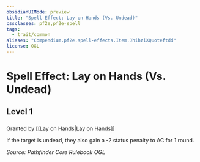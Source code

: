 ```yaml
---
obsidianUIMode: preview
title: "Spell Effect: Lay on Hands (Vs. Undead)"
cssclasses: pf2e,pf2e-spell
tags:
  - trait/common
aliases: "Compendium.pf2e.spell-effects.Item.JhihziXQuoteftdd"
license: OGL
---
```

# Spell Effect: Lay on Hands (Vs. Undead)
## Level 1
### 






Granted by [[Lay on Hands|Lay on Hands]]

If the target is undead, they also gain a -2 status penalty to AC for 1 round.

*Source: Pathfinder Core Rulebook*
*OGL*